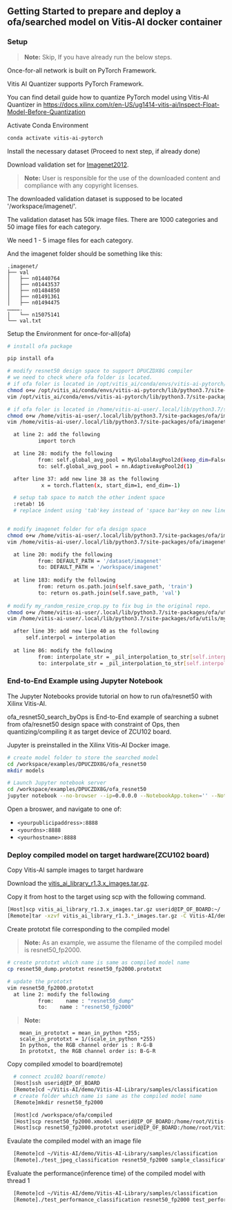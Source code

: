 ## Getting Started to prepare and deploy a ofa/searched model on Vitis-AI docker container


### Setup
> **Note:** Skip, If you have already run the below steps.

Once-for-all network is built on PyTorch Framework. 

Vitis AI Quantizer supports PyTorch Framework.

You can find detail guide how to quantize PyTorch model using Vitis-AI Quantizer in https://docs.xilinx.com/r/en-US/ug1414-vitis-ai/Inspect-Float-Model-Before-Quantization

 

  Activate Conda Environment
  ```sh
  conda activate vitis-ai-pytorch
  ```

  Install the necessary dataset (Proceed to next step, if already done)
  
  Download validation set for [Imagenet2012](http://www.image-net.org/challenges/LSVRC/2012).
   > **Note:** User is responsible for the use of the downloaded content and compliance with any copyright licenses.

  The downloaded validation dataset is supposed to be located '/workspace/imagenet/'.
  
  The validation dataset has 50k image files. There are 1000 categories and 50 image files for each category. 
  
  We need 1 - 5 image files for each category. 
  
  And the imagenet folder should be something like this:

    .imagenet/
    ├── val
    │   ├── n01440764
    │   ├── n01443537
    │   ├── n01484850
    │   ├── n01491361
    │   ├── n01494475
    ………….
    │   └── n15075141
    └── val.txt
    



  Setup the Environment for once-for-all(ofa)

  ```sh
  # install ofa package
  
  pip install ofa
  
  # modify resnet50 design space to support DPUCZDX8G compiler
  # we need to check where ofa folder is located. 
  # if ofa foler is located in /opt/vitis_ai/conda/envs/vitis-ai-pytorch/lib/python3.7/site-packages/  
  chmod o+w /opt/vitis_ai/conda/envs/vitis-ai-pytorch/lib/python3.7/site-packages/ofa/imagenet_classification/networks/resnets.py
  vim /opt/vitis_ai/conda/envs/vitis-ai-pytorch/lib/python3.7/site-packages/ofa/imagenet_classification/networks/resnets.py
  
  # if ofa foler is located in /home/vitis-ai-user/.local/lib/python3.7/site-packages/
  chmod o+w /home/vitis-ai-user/.local/lib/python3.7/site-packages/ofa/imagenet_classification/networks/resnets.py
  vim /home/vitis-ai-user/.local/lib/python3.7/site-packages/ofa/imagenet_classification/networks/resnets.py
  
    at line 2: add the following
            import torch

    at line 28: modify the following
            from: self.global_avg_pool = MyGlobalAvgPool2d(keep_dim=False) 
            to: self.global_avg_pool = nn.AdaptiveAvgPool2d(1)

    after line 37: add new line 38 as the following 
             x = torch.flatten(x, start_dim=1, end_dim=-1)

    # setup tab space to match the other indent space
    :retab! 16
    # replace indent using 'tab'key instead of 'space bar'key on new line 38


  # modify imagenet folder for ofa design space
  chmod o+w /home/vitis-ai-user/.local/lib/python3.7/site-packages/ofa/imagenet_classification/data_providers/imagenet.py
  vim /home/vitis-ai-user/.local/lib/python3.7/site-packages/ofa/imagenet_classification/data_providers/imagenet.py
  
    at line 20: modify the following
            from: DEFAULT_PATH = '/dataset/imagenet'
            to: DEFAULT_PATH = '/workspace/imagenet'
            
    at line 183: modify the following
            from: return os.path.join(self.save_path, 'train')
            to: return os.path.join(self.save_path, 'val')
          
  # modify my_random_resize_crop.py to fix bug in the original repo.          
  chmod o+w /home/vitis-ai-user/.local/lib/python3.7/site-packages/ofa/utils/my_dataloader/my_random_resize_crop.py
  vim /home/vitis-ai-user/.local/lib/python3.7/site-packages/ofa/utils/my_dataloader/my_random_resize_crop.py
  
    after line 39: add new line 40 as the following 
	    self.interpol = interpolation
          
    at line 86: modify the following
            from: interpolate_str = _pil_interpolation_to_str[self.interpolation]
            to: interpolate_str = _pil_interpolation_to_str[self.interpol]

  ```




### End-to-End Example using Jupyter Notebook

The Jupyter Notebooks provide tutorial on how to run ofa/resnet50 with Xilinx Vitis-AI.

ofa_resnet50_search_byOps is End-to-End example of searching a subnet from ofa/resnet50 design space with constraint of Ops, then quantizing/compiling it as target device of ZCU102 board. 

Jupyter is preinstalled in the Xilinx Vitis-AI Docker image.


  ```sh
  # create model folder to store the searched model
  cd /workspace/examples/DPUCZDX8G/ofa_resnet50
  mkdir models
  ```
  
  

  ```sh
  # Launch Jupyter notebook server
  cd /workspace/examples/DPUCZDX8G/ofa_resnet50
  jupyter notebook --no-browser --ip=0.0.0.0 --NotebookApp.token='' --NotebookApp.password=''
  ```
  
Open a broswer, and navigate to one of:
  - `<yourpublicipaddress>:8888`
  - `<yourdns>:8888`
  - `<yourhostname>:8888`
  


### Deploy compiled model on target hardware(ZCU102 board)

Copy Vitis-AI sample images to target hardware

Download the [vitis_ai_library_r1.3.x_images.tar.gz](https://www.xilinx.com/bin/public/openDownload?filename=vitis_ai_library_r1.3.1_images.tar.gz).

Copy it from host to the target using scp with the following command.
  ```sh 
  [Host]scp vitis_ai_library_r1.3.x_images.tar.gz userid@IP_OF_BOARD:~/
  [Remote]tar -xzvf vitis_ai_library_r1.3.*_images.tar.gz -C Vitis-AI/demo/Vitis-AI-Library
  ```

Create prototxt file corresponding to the compiled model
   > **Note:** As an example, we assume the filename of the compiled model is resnet50_fp2000.
  ```sh 
  # create prototxt which name is same as compiled model name
  cp resnet50_dump.prototxt resnet50_fp2000.prototxt
  
  # update the prototxt
  vim resnet50_fp2000.prototxt
    at line 2: modify the following
            from:    name : "resnet50_dump"
            to:    name : "resnet50_fp2000"
  ```
   > **Note:** 

        mean_in_prototxt = mean_in_python *255;
        scale_in_prototxt = 1/(scale_in_python *255)
        In python, the RGB channel order is : R-G-B
        In prototxt, the RGB channel order is: B-G-R


Copy compiled xmodel to board(remote)
  ```sh 
    # connect zcu102 board(remote)
    [Host]ssh userid@IP_OF_BOARD
    [Remote]cd ~/Vitis-AI/demo/Vitis-AI-Library/samples/classification
    # create folder which name is same as the compiled model name
    [Remote]mkdir resnet50_fp2000  

    [Host]cd /workspace/ofa/compiled
    [Host]scp resnet50_fp2000.xmodel userid@IP_OF_BOARD:/home/root/Vitis-AI/demo/Vitis-AI-Library/samples/classification/resnet50_fp2000/
    [Host]scp resnet50_fp2000.prototxt userid@IP_OF_BOARD:/home/root/Vitis-AI/demo/Vitis-AI-Library/samples/classification/resnet50_fp2000/
  ```


  
Evaulate the compiled model with an image file
  ```sh 
    [Remote]cd ~/Vitis-AI/demo/Vitis-AI-Library/samples/classification
    [Remote]./test_jpeg_classification resnet50_fp2000 sample_classification.jpg
  ```

Evaluate the performance(inference time) of the compiled model with thread 1
  ```sh 
    [Remote]cd ~/Vitis-AI/demo/Vitis-AI-Library/samples/classification
    [Remote]./test_performance_classification resnet50_fp2000 test_performance_classification.list -t 1
  ```
  




